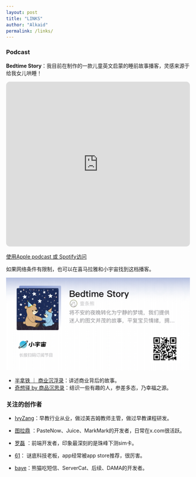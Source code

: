 ```yaml
---
layout: post
title: "LINKS"
author: "Alkaid"
permalink: /links/
---
```






### Podcast

**Bedtime Story**：我目前在制作的一款儿童英文启蒙的睡前故事播客，灵感来源于给我女儿哄睡！



<iframe id="embedPlayer" src="https://embed.podcasts.apple.com/us/podcast/bedtime-story/id1717719475?itsct=podcast_box_player&amp;itscg=30200&amp;ls=1&amp;theme=auto" height="450px" frameborder="0" sandbox="allow-forms allow-popups allow-same-origin allow-scripts allow-top-navigation-by-user-activation" allow="autoplay *; encrypted-media *; clipboard-write" style="width: 100%; max-width: 660px; overflow: hidden; border-radius: 10px; transform: translateZ(0px); animation: 2s 6 loading-indicator; background-color: rgb(228, 228, 228);"></iframe>

[使用Apple podcast 或 Spotify访问](https://lnkfi.re/yx3zIl)



如果网络条件有限制，也可以在喜马拉雅和小宇宙找到这档播客。

![](../img/70909B6B-5B12-4FA5-B3D9-D4AF3525FE3B.PNG)

- [半拿铁 ｜ 商业沉浮录](https://www.xiaoyuzhoufm.com/podcast/62382c1103bea1ebfffa1c00)：讲述商业背后的故事。
- [奇想驿 by 商品沉思录](https://www.xiaoyuzhoufm.com/podcast/6034daea97755b8fc9c66480)：结识一些有趣的人，参差多态，乃幸福之源。



### 关注的创作者

- [IvyZang](http://www.ivyzang.com)：早教行业从业，做过美吉姆教师主管，做过早教课程研发。

- [图拉鼎](https://imtx.me/) ：PasteNow、Juice、MarkMark的开发者，日常在x.com很活跃。
- [罗磊](https://luolei.org/) ：前端开发者，印象最深刻的是珠峰下测sim卡。
- [61](https://https://61.life/)： 谜底科技老板，app经常被app store推荐，很厉害。
- [baye](https://twitter.com/waylybaye)：熊猫吃短信、ServerCat、后续、DAMA的开发者。

